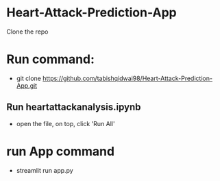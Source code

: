 # Heart-Attack-Prediction-App
 
Clone the repo

# Run command:

- git clone https://github.com/tabishqidwai98/Heart-Attack-Prediction-App.git

## Run heartattackanalysis.ipynb

- open the file, on top, click 'Run All'

# run App command 

- streamlit run app.py